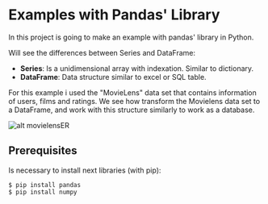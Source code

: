 # Examples with Pandas' Library
In this project is going to make an example with pandas' library in Python.

Will see the differences between Series and DataFrame:

  - **Series**: Is a unidimensional array with indexation. Similar to dictionary.
  - **DataFrame**: Data structure similar to excel or SQL table.
  

For this example i used the "MovieLens" data set that contains information of users, films and ratings. We see how transform the Movielens data set to a DataFrame, and work with this structure similarly to work as a database.

![alt movielensER](https://github.com/RicardoMoya/Example_Pandas/blob/master/MovieLens_ER.png)

## Prerequisites
Is necessary to install next libraries (with pip):
```ssh
$ pip install pandas
$ pip install numpy
```